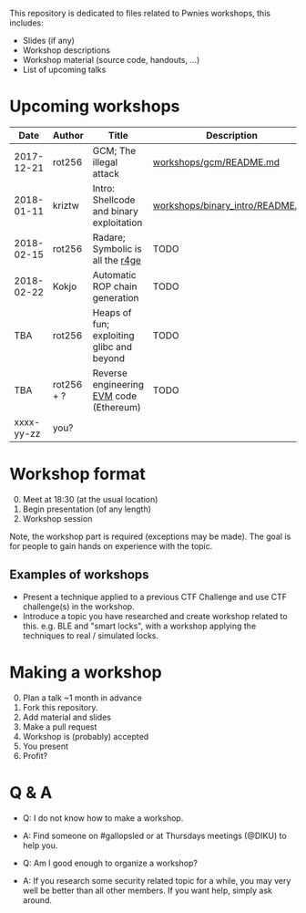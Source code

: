 This repository is dedicated to files related to Pwnies workshops,
this includes:

- Slides (if any)
- Workshop descriptions
- Workshop material (source code, handouts, ...)
- List of upcoming talks

# Upcoming workshops

| Date       | Author     | Title                                                              | Description                                        |
|------------|------------|--------------------------------------------------------------------|----------------------------------------------------|
| 2017-12-21 | rot256     | GCM; The illegal attack                                            | [workshops/gcm/README.md](workshops/gcm/README.md) |
| 2018-01-11 | kriztw     | Intro: Shellcode and binary exploitation                           | [workshops/binary\_intro/README.md](workshops/binary_intro/README.md) |
| 2018-02-15 | rot256     | Radare; Symbolic is all the [r4ge](https://github.com/gast04/r4ge) | TODO                                               |
| 2018-02-22 | Kokjo      | Automatic ROP chain generation                                     | TODO                                               |
|        TBA | rot256     | Heaps of fun; exploiting glibc and beyond                          | TODO                                               |
|        TBA | rot256 + ? | Reverse engineering [EVM](https://en.wikipedia.org/wiki/Ethereum#Architecture) code (Ethereum)                             | TODO                                               |
| xxxx-yy-zz | you?       |                                                                    |                                                    |

# Workshop format

0. Meet at 18:30 (at the usual location)
1. Begin presentation (of any length)
2. Workshop session

Note, the workshop part is required (exceptions may be made).
The goal is for people to gain hands on experience with the topic.

## Examples of workshops

- Present a technique applied to a previous CTF Challenge and use CTF challenge(s) in the workshop.
- Introduce a topic you have researched and create workshop related to this.
  e.g. BLE and "smart locks", with a workshop applying the techniques to real / simulated locks.

# Making a workshop

0. Plan a talk ~1 month in advance
1. Fork this repository.
2. Add material and slides
3. Make a pull request
4. Workshop is (probably) accepted
5. You present
6. Profit?

# Q & A

- Q: I do not know how to make a workshop.
- A: Find someone on #gallopsled or at Thursdays meetings (@DIKU) to help you.

- Q: Am I good enough to organize a workshop?
- A: If you research some security related topic for a while, you may very well be better than all other members.
     If you want help, simply ask around.
